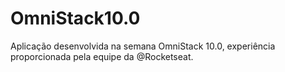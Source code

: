 # OmniStack10.0
Aplicação desenvolvida na semana OmniStack 10.0, experiência proporcionada pela equipe da @Rocketseat.
